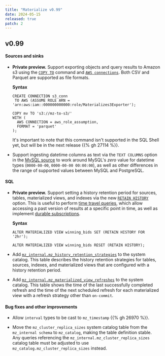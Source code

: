 ```yaml
---
title: "Materialize v0.99"
date: 2024-05-15
released: true
patch: 2
---
```


## v0.99

#### Sources and sinks

* **Private preview.** Support exporting objects and query results to Amazon s3
    using the [`COPY TO`](/sql/copy-to/) command and [`AWS connections`](/sql/create-connection/#aws).
    Both CSV and Parquet are supported as file formats.

  **Syntax**

  ```mzsql
  CREATE CONNECTION s3_conn
   TO AWS (ASSUME ROLE ARN = 'arn:aws:iam::000000000000:role/Materializes3Exporter');

  COPY mv TO 's3://mz-to-s3/'
  WITH (
    AWS CONNECTION = aws_role_assumption,
    FORMAT = 'parquet'
  );
  ```

  It's important to note that this command isn't supported in the SQL Shell yet,
  but will be in the next release {{% gh 27114 %}}.

* Support ingesting datetime columns as text via the `TEXT COLUMNS` option in
  the [MySQL source](/sql/create-source/mysql/) to work around MySQL's _zero_
  value for datetime types (`0000-00-00`, `0000-00-00 00:00:00`), as well as
  other differences in the range of supported values between MySQL and
  PostgreSQL.

#### SQL

* **Private preview.** Support setting a history retention period for sources,
    tables, materialized views, and indexes via the new [`RETAIN HISTORY`](/transform-data/patterns/time-travel-queries/#history-retention-period)
    option. This is useful to perform [time travel queries](/transform-data/patterns/time-travel-queries/),
    which allow accessing a past version of results at a specific point in time,
    as well as implement [durable subscriptions](/transform-data/patterns/time-travel-queries/#durable-subscriptions).

  **Syntax**

  ```mzsql
  ALTER MATERIALIZED VIEW winning_bids SET (RETAIN HISTORY FOR '2hr');
  ```

  ```mzsql
  ALTER MATERIALIZED VIEW winning_bids RESET (RETAIN HISTORY);
  ```

* Add [`mz_internal.mz_history_retention_strategies`](https://materialize.com/docs/sql/system-catalog/mz_internal/#mz_history_retention_strategies)
  to the system catalog. This table describes the history retention strategies
  for tables, sources, indexes, and materialized views that are configured with
  a history retention period.

* Add [`mz_internal.mz_materialized_view_refreshes`](https://materialize.com/docs/sql/system-catalog/mz_internal/#mz_materialized_view_refreshes)
  to the system catalog. This table shows the time of the last successfully
  completed refresh and the time of the next scheduled refresh for each
  materialized view with a refresh strategy other than `on-commit`.

#### Bug fixes and other improvements

* Allow `interval` types to be cast to `mz_timestamp` {{% gh 26970 %}}.

* Move the `mz_cluster_replica_sizes` system catalog table from the `mz_internal
  schema` to `mz_catalog`, making the table definition stable. Any queries
  referencing the `mz_internal.mz_cluster_replica_sizes` catalog table must be
  adjusted to use `mz_catalog.mz_cluster_replica_sizes` instead.

